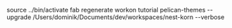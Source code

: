 source ../bin/activate
fab regenerate
workon tutorial
pelican-themes --upgrade /Users/dominik/Documents/dev/workspaces/nest-korn --verbose
